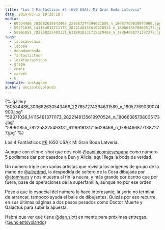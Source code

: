 ```yaml
---
title: "Los 4 Fantásticos #6 (650 USA): Mi Gran Boda Latveria"
date: 2019-05-15 19:28:18
media: 
  - 60534486_303682630543466_227657274394631589_n_18057769039074900.jpg
  - 59371036_141154813711173_2822148135619970524_n_18066385708005173.jpg
  - 58961855_782258225493131_6119918131715629468_n_17864668771387277.jpg
tags: 
  - lacosasecasa
  - lacosa
  - debodaenboda
  - fantasticfour
  - los4fantasticos
  - grapa
  - comic
  - marvel
  - 6
template: instagram
author: uncientovolando
---
```


{% gallery "60534486_303682630543466_227657274394631589_n_18057769039074900.jpg" "59371036_141154813711173_2822148135619970524_n_18066385708005173.jpg" "58961855_782258225493131_6119918131715629468_n_17864668771387277.jpg" %}

Los 4 Fantásticos [#6](/etiquetas/6) (650 USA): Mi Gran Boda Latveria.

Aunque con el one-shot que nos coló [@paninicomicsespana](https://instagram.com/paninicomicsespana) como número 5 podiamos dar por casados a Ben y Alicia, aquí llega la boda de verdad.

Un número triple con varios artistas que revisita los orígenes de grupo de la mano de [@allredmd](https://instagram.com/allredmd), la despedida de soltero de la Cosa dibujada por [@atomhues](https://instagram.com/atomhues) y nos muestra al fin la nueva, y más grande por dentro que por fuera, base de operaciones de la superfamilia, aunque no por ese orden.

Pese a que lo especial del número lo hace interesante, la serie no termina de arrancar, tampoco ayuda el baile de dibujantes. Quizás por eso recurre en sus últimas páginas a dos pesos pesados como Doctor Muerte y Galactus para subir la apuesta.

Habrá que ver qué tiene [@dan.slott](https://instagram.com/dan.slott) en mente para próximas entregas. ([@uncientovolando](https://instagram.com/uncientovolando))
